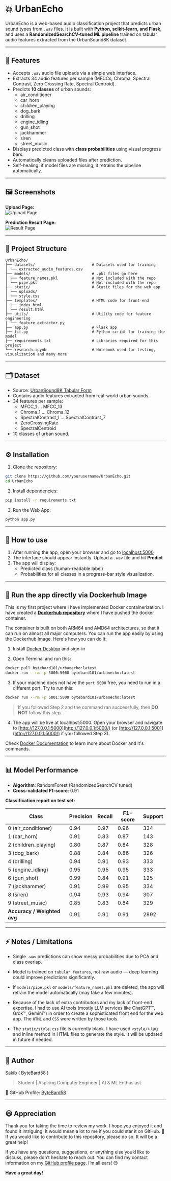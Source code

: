 # 💥 UrbanEcho

UrbanEcho is a web-based audio classification project that predicts urban sound types from `.wav` files. It is built with **Python, scikit-learn, and Flask**, and uses a **RandomizedSearchCV-tuned ML pipeline** trained on tabular audio features extracted from the UrbanSound8K dataset.

---

## 🚀 Features

- Accepts `.wav` audio file uploads via a simple web interface.
- Extracts 34 audio features per sample (MFCCs, Chroma, Spectral Contrast, Zero Crossing Rate, Spectral Centroid).
- Predicts **10 classes** of urban sounds:
  - air_conditioner
  - car_horn
  - children_playing
  - dog_bark
  - drilling
  - engine_idling
  - gun_shot
  - jackhammer
  - siren
  - street_music
- Displays predicted class with **class probabilities** using visual progress bars.
- Automatically cleans uploaded files after prediction.
- Self-healing: if model files are missing, it retrains the pipeline automatically.

---

## 🖼 Screenshots

**Upload Page:**  
![Upload Page](screenshots/landing.png)  

**Prediction Result Page:**  
![Result Page](screenshots/predict.png)  

---

## 📁 Project Structure

```
UrbanEcho/
├── datasets/                         # Datasets used for training
│ └── extracted_audio_features.csv
├── models/                           # .pkl files go here
│ ├── feature_names.pkl               # Not included with the repo
│ └── pipe.pkl                        # Not included with the repo
├── static/                           # Static files for the web app
│ └── uploads/   
│ └── style.css
├── templates/                        # HTML code for front-end
│ ├── index.html
│ └── result.html
├── utils/                            # Utility code for feature engineering
│ └── feature_extractor.py
├── app.py                            # Flask app
├── fit.py                            # Python script for training the model
├── requirements.txt                  # Libraries required for this project
└── research.ipynb                    # Notebook used for testing, visualization and many more
```


---

## 🗂 Dataset

- Source: [UrbanSound8K Tabular Form](https://www.kaggle.com/datasets/orvile/urban-sound-8k-tabular-form)  
- Contains audio features extracted from real-world urban sounds.
- 34 features per sample:
  - MFCC_1 … MFCC_13
  - Chroma_1 … Chroma_12
  - SpectralContrast_1 … SpectralContrast_7
  - ZeroCrossingRate
  - SpectralCentroid
- 10 classes of urban sound.

---

## ⚙ Installation

1. Clone the repository:
```bash
git clone https://github.com/yourusername/UrbanEcho.git
cd UrbanEcho
```

2. Install dependencies:
```bash
pip install -r requirements.txt
```
3. Run the Web App:
```bash
python app.py
```

---

## 🏃 How to use
1. After running the app, open your browser and go to [localhost:5000](http://127.0.0.1:5000/)
2. The interface should appear instantly. Upload a `.wav` file and hit **Predict**
3. The app will display: 
   - Predicted class (human-readable label)
   - Probabilities for all classes in a progress-bar style visualization.

---

## 🐳 Run the app directly via Dockerhub Image
This is my first project where I have implemented Docker containerization. I have created a [**Dockerhub repository**](https://hub.docker.com/r/bytebard101/urbanecho) where I have pushed the docker container. 

The container is built on both ARM64 and AMD64 architectures, so that it can run on almost all major computers. You can run the app easily by using the Dockerhub Image. Here's how you can do it:
1. Install [Docker Desktop](https://www.docker.com/products/docker-desktop/) and sign-in
  
2. Open Terminal and run this:
```bash
docker pull bytebard101/urbanecho:latest
docker run --rm -p 5000:5000 bytebard101/urbanecho:latest
```
3. If your machine does not have the `port 5000` free, you need to run in a different port. Try to run this:
```bash
docker run --rm -p 5001:5000 bytebard101/urbanecho:latest
```
> If you followed Step 2 and the command ran successfully, then **DO NOT** follow this step.
4. The app will be live at localhost:5000. Open your browser and navigate to [http://127.0.0.1:5000](http://127.0.0.1:5000/) (or [http://127.0.0.1:5001](http://127.0.0.1:5000/) if you followed Step 3).

Check [Docker Documentation](https://docs.docker.com/) to learn more about Docker and it's commands.

---

## 📊 Model Performance

- **Algorithm**: RandomForest (RandomizedSearchCV tuned)  
- **Cross-validated F1-score**: 0.91  

**Classification report on test set:**

| Class | Precision | Recall | F1-score | Support |
|-------|-----------|--------|----------|--------|
| 0 (air_conditioner)     | 0.94 | 0.97 | 0.96 | 334 |
| 1 (car_horn)            | 0.91 | 0.83 | 0.87 | 143 |
| 2 (children_playing)    | 0.80 | 0.87 | 0.84 | 328 |
| 3 (dog_bark)            | 0.88 | 0.84 | 0.86 | 326 |
| 4 (drilling)            | 0.94 | 0.91 | 0.93 | 333 |
| 5 (engine_idling)       | 0.95 | 0.95 | 0.95 | 333 |
| 6 (gun_shot)            | 0.99 | 0.84 | 0.91 | 125 |
| 7 (jackhammer)          | 0.91 | 0.99 | 0.95 | 334 |
| 8 (siren)               | 0.94 | 0.93 | 0.94 | 307 |
| 9 (street_music)        | 0.85 | 0.83 | 0.84 | 329 |
| **Accuracy / Weighted avg** | 0.91 | 0.91 | 0.91 | 2892 |

---

## ⚡️ Notes / Limitations
- Single `.wav` predictions can show messy probabilities due to PCA and class overlap.
  
- Model is trained on `tabular features`, not raw audio — deep learning could improve predictions significantly.
- If `models/pipe.pkl` or `models/feature_names.pkl` are deleted, the app will retrain the model automatically (may take a few minutes).
- Because of the lack of extra contributors and my lack of front-end expertise, I had to use AI tools (mostly LLM services like ChatGPT™, Grok™, Gemini™) in order to create a sophisticated front end for the web app. The `HTML` and `CSS` were written by those tools.
- The `static/style.css` file is currently blank. I have used `<style/>` tag and inline method in HTML files to generate the style. It will be updated in future if needed.

---

## 📌 Author
Sakib ( ByteBard58 )

> Student | Aspiring Computer Engineer | AI & ML Enthusiast

📍 GitHub Profile: [ByteBard58](http://www.github.com/ByteBard58)

---

## 😃 Appreciation 
Thank you for taking the time to review my work. I hope you enjoyed it and found it intriguing. It would mean a lot to me if you could star it on GitHub. 🌟 If you would like to contribute to this repository, please do so. It will be a great help!

If you have any questions, suggestions, or anything else you’d like to discuss, please don’t hesitate to reach out. You can find my contact information on my [GitHub profile page](http://www.github.com/ByteBard58). I’m all ears! 😊

**Have a great day!**
